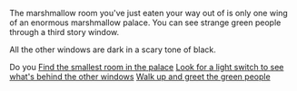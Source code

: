 The marshmallow room you've just eaten your way out of is only one wing of an enormous marshmallow palace.
You can see strange green people through a third story window.

All the other windows are dark in a scary tone of black.

Do you
[Find the smallest room in the palace](./palace-small-room.md)
[Look for a light switch to see what's behind the other windows](./palace-light-switch.md)
[Walk up and greet the green people](./palace-greet-green-people.md)
